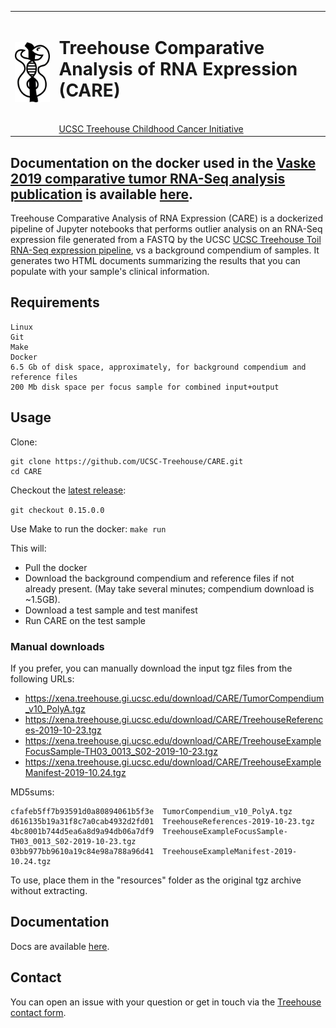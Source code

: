 <table><tr><td><img src="/docs/CARE-asklepion-v2.png"></td>
 <td><h1> Treehouse Comparative Analysis of RNA Expression (CARE)</h1><br>
 <a href="http://treehousegenomics.ucsc.edu">UCSC Treehouse Childhood Cancer Initiative</a>
</td></tr></table>

## Documentation on the docker used in the [Vaske 2019 comparative tumor RNA-Seq analysis publication](https://treehousegenomics.ucsc.edu/p/vaske-2019-comparative-tumor-RNA/) is available [here](docs/Vaske-2019-comparative-tumor-RNA.md).

Treehouse Comparative Analysis of RNA Expression (CARE) is a dockerized pipeline of Jupyter notebooks that performs outlier analysis on an RNA-Seq expression file generated from a FASTQ by the UCSC
[UCSC Treehouse Toil RNA-Seq expression pipeline](https://github.com/UCSC-Treehouse/pipelines), vs a background compendium of samples. It generates two HTML documents summarizing the results that you can populate with your sample's clinical information.

## Requirements
```
Linux
Git
Make
Docker
6.5 Gb of disk space, approximately, for background compendium and reference files
200 Mb disk space per focus sample for combined input+output
```

## Usage
Clone:
```
git clone https://github.com/UCSC-Treehouse/CARE.git
cd CARE
```

Checkout the [latest release](https://github.com/UCSC-Treehouse/CARE/releases):

```git checkout 0.15.0.0```

Use Make to run the docker:
```make run```

This will:
 - Pull the docker
 - Download the background compendium and reference files if not already present. (May take several minutes; compendium download is ~1.5GB).
 - Download a test sample and test manifest
 - Run CARE on the test sample

### Manual downloads
If you prefer, you can manually download the input tgz files from the following URLs:
- https://xena.treehouse.gi.ucsc.edu/download/CARE/TumorCompendium_v10_PolyA.tgz
- https://xena.treehouse.gi.ucsc.edu/download/CARE/TreehouseReferences-2019-10-23.tgz
- https://xena.treehouse.gi.ucsc.edu/download/CARE/TreehouseExampleFocusSample-TH03_0013_S02-2019-10-23.tgz
- https://xena.treehouse.gi.ucsc.edu/download/CARE/TreehouseExampleManifest-2019-10.24.tgz

MD5sums:
```
cfafeb5ff7b93591d0a80894061b5f3e  TumorCompendium_v10_PolyA.tgz
d616135b19a31f8c7a0cab4932d2fd01  TreehouseReferences-2019-10-23.tgz
4bc8001b744d5ea6a8d9a94db06a7df9  TreehouseExampleFocusSample-TH03_0013_S02-2019-10-23.tgz
03bb977bb9610a19c84e98a788a96d41  TreehouseExampleManifest-2019-10.24.tgz
```

To use, place them in the "resources" folder as the original tgz archive without extracting.

## Documentation
Docs are available [here](/docs).

## Contact
You can open an issue with your question or get in touch via the [Treehouse contact form](https://treehousegenomics.soe.ucsc.edu/contact/).
